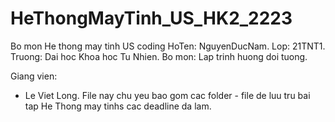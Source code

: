 # HeThongMayTinh_US_HK2_2223
Bo mon He thong may tinh US coding
HoTen: NguyenDucNam.
Lop: 21TNT1.
Truong: Dai hoc Khoa hoc Tu Nhien.
Bo mon: Lap trinh huong doi tuong.

Giang vien:
+ Le Viet Long.
File nay chu yeu bao gom cac folder - file de luu tru bai tap He Thong may tinhs cac deadline da lam.
